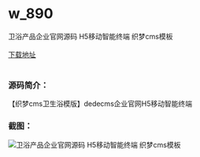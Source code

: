 # w_890
卫浴产品企业官网源码 H5移动智能终端 织梦cms模板
<br/></br>
[下载地址](https://www.uuid2.com/890.html "下载地址")
<br/></br>
<h3>源码简介：</h3>
<p>【织梦cms卫生浴模版】dedecms企业官网H5移动智能终端<p>
<h3>截图：</h3>
<img src="https://www.uuid2.com/wp-content/uploads/img/202105/9dac441155.jpg" alt="卫浴产品企业官网源码 H5移动智能终端 织梦cms模板">
